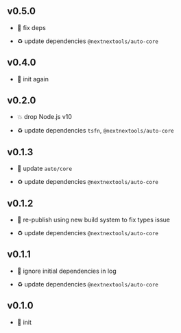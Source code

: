 ## v0.5.0

* 🌱 fix deps

* ♻️ update dependencies `@nextnextools/auto-core`

## v0.4.0

* 🐣 init again

## v0.2.0

* 💥 drop Node.js v10

* ♻️ update dependencies `tsfn`, `@nextnextools/auto-core`

## v0.1.3

* 🐞 update `auto/core`

* ♻️ update dependencies `@nextnextools/auto-core`

## v0.1.2

* 🐞 re-publish using new build system to fix types issue

* ♻️ update dependencies `@nextnextools/auto-core`

## v0.1.1

* 🐞 ignore initial dependencies in log

* ♻️ update dependencies `@nextnextools/auto-core`

## v0.1.0

* 🐣 init

